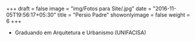 +++
draft = false
image = "img/Fotos para Site/.jpg"
date = "2016-11-05T19:56:17+05:30"
title = "Persio Padre"
showonlyimage = false
weight = 6
+++

<!--more-->
* Graduando em Arquitetura e Urbanismo (UNIFACISA)
